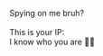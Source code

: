 Spying on me bruh?
<br>
<br>
This is your IP: <b id="ip"></b>
<br>
I know who you are 👀👊

<script>
 const ipHolder = document.getElementById('ip');
   fetch('https://api.ipify.org?format=json')
   .then(response => response.json())
   .then(data => {
    ipHolder.innerHTML = data.ip;
})
</script>

